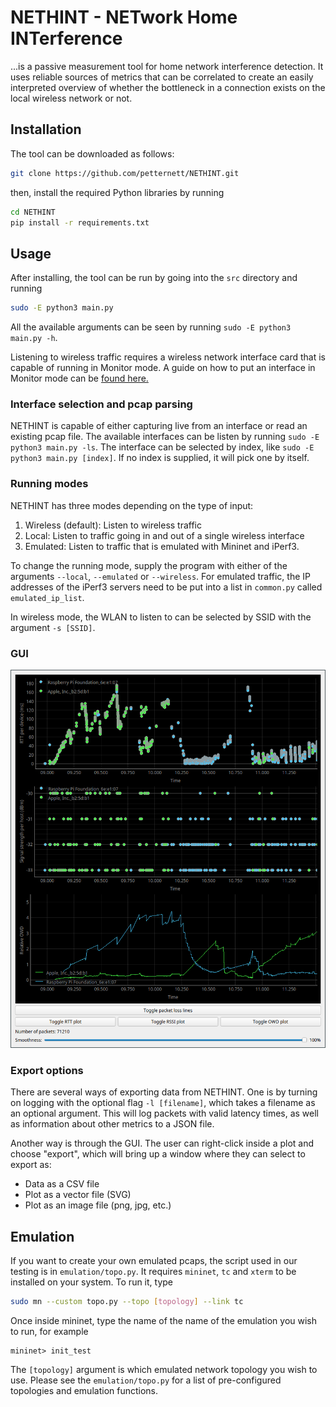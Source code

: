 # NETHINT - NETwork Home INTerference
...is a passive measurement tool for home network interference detection.
It uses reliable sources of metrics that can be correlated to create an easily interpreted overview of whether the bottleneck in a connection exists on the local wireless network or not.

## Installation

The tool can be downloaded as follows: 
```bash
git clone https://github.com/petternett/NETHINT.git
```

then, install the required Python libraries by running
```bash
cd NETHINT
pip install -r requirements.txt
```


## Usage

After installing, the tool can be run by going into the ``src`` directory and running
```bash
sudo -E python3 main.py
```

All the available arguments can be seen by running ``sudo -E python3 main.py -h``.

Listening to wireless traffic requires a wireless network interface card that is capable of running in Monitor mode.
A guide on how to put an interface in Monitor mode can be [found here.](https://www.aircrack-ng.org/doku.php?id=airmon-ng)

### Interface selection and pcap parsing

NETHINT is capable of either capturing live from an interface or read an existing pcap file.
The available interfaces can be listen by running ``sudo -E python3 main.py -ls``.
The interface can be selected by index, like ``sudo -E python3 main.py [index]``.
If no index is supplied, it will pick one by itself.


### Running modes

NETHINT has three modes depending on the type of input:

1. Wireless (default): Listen to wireless traffic
2. Local: Listen to traffic going in and out of a single wireless interface
3. Emulated: Listen to traffic that is emulated with Mininet and iPerf3.

To change the running mode, supply the program with either of the arguments ``--local``, ``--emulated`` or ``--wireless``.
For emulated traffic, the IP addresses of the iPerf3 servers need to be put into a list in ``common.py`` called ``emulated_ip_list``.

In wireless mode, the WLAN to listen to can be selected by SSID with the argument ``-s [SSID]``.


### GUI

![GUI screenshot](gui.png)

### Export options

There are several ways of exporting data from NETHINT.
One is by turning on logging with the optional flag ``-l [filename]``, which takes a filename as an optional argument.
This will log packets with valid latency times, as well as information about other metrics to a JSON file.

Another way is through the GUI.
The user can right-click inside a plot and choose "export", which will bring up a window where they can select to export as:

* Data as a CSV file
* Plot as a vector file (SVG)
* Plot as an image file (png, jpg, etc.)


## Emulation

If you want to create your own emulated pcaps, the script used in our testing is in ``emulation/topo.py``.
It requires ``mininet``, ``tc`` and ``xterm`` to be installed on your system.
To run it, type
```bash
sudo mn --custom topo.py --topo [topology] --link tc
```

Once inside mininet, type the name of the name of the emulation you wish to run, for example
```
mininet> init_test
```

The ``[topology]`` argument is which emulated network topology you wish to use.
Please see the ``emulation/topo.py`` for a list of pre-configured topologies and emulation functions.
